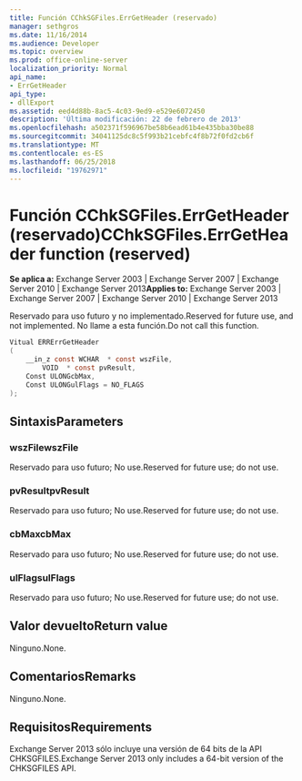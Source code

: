 ```yaml
---
title: Función CChkSGFiles.ErrGetHeader (reservado)
manager: sethgros
ms.date: 11/16/2014
ms.audience: Developer
ms.topic: overview
ms.prod: office-online-server
localization_priority: Normal
api_name:
- ErrGetHeader
api_type:
- dllExport
ms.assetid: eed4d88b-8ac5-4c03-9ed9-e529e6072450
description: 'Última modificación: 22 de febrero de 2013'
ms.openlocfilehash: a502371f596967be58b6ead61b4e435bba30be88
ms.sourcegitcommit: 34041125dc8c5f993b21cebfc4f8b72f0fd2cb6f
ms.translationtype: MT
ms.contentlocale: es-ES
ms.lasthandoff: 06/25/2018
ms.locfileid: "19762971"
---
```

# <a name="cchksgfileserrgetheader-function-reserved"></a><span data-ttu-id="e522e-103">Función CChkSGFiles.ErrGetHeader (reservado)</span><span class="sxs-lookup"><span data-stu-id="e522e-103">CChkSGFiles.ErrGetHeader function (reserved)</span></span>

<span data-ttu-id="e522e-104">**Se aplica a:** Exchange Server 2003 | Exchange Server 2007 | Exchange Server 2010 | Exchange Server 2013</span><span class="sxs-lookup"><span data-stu-id="e522e-104">**Applies to:** Exchange Server 2003 | Exchange Server 2007 | Exchange Server 2010 | Exchange Server 2013</span></span>
  
<span data-ttu-id="e522e-105">Reservado para uso futuro y no implementado.</span><span class="sxs-lookup"><span data-stu-id="e522e-105">Reserved for future use, and not implemented.</span></span> <span data-ttu-id="e522e-106">No llame a esta función.</span><span class="sxs-lookup"><span data-stu-id="e522e-106">Do not call this function.</span></span> 
  
```cs
Vitual ERRErrGetHeader  
(
    __in_z const WCHAR  * const wszFile,
        VOID  * const pvResult,
    Const ULONGcbMax,
    Const ULONGulFlags = NO_FLAGS
);

```

## <a name="parameters"></a><span data-ttu-id="e522e-107">Sintaxis</span><span class="sxs-lookup"><span data-stu-id="e522e-107">Parameters</span></span>

### <a name="wszfile"></a><span data-ttu-id="e522e-108">wszFile</span><span class="sxs-lookup"><span data-stu-id="e522e-108">wszFile</span></span>
  
<span data-ttu-id="e522e-109">Reservado para uso futuro; No use.</span><span class="sxs-lookup"><span data-stu-id="e522e-109">Reserved for future use; do not use.</span></span>
    
### <a name="pvresult"></a><span data-ttu-id="e522e-110">pvResult</span><span class="sxs-lookup"><span data-stu-id="e522e-110">pvResult</span></span>
  
<span data-ttu-id="e522e-111">Reservado para uso futuro; No use.</span><span class="sxs-lookup"><span data-stu-id="e522e-111">Reserved for future use; do not use.</span></span>
    
### <a name="cbmax"></a><span data-ttu-id="e522e-112">cbMax</span><span class="sxs-lookup"><span data-stu-id="e522e-112">cbMax</span></span>
  
<span data-ttu-id="e522e-113">Reservado para uso futuro; No use.</span><span class="sxs-lookup"><span data-stu-id="e522e-113">Reserved for future use; do not use.</span></span>
    
### <a name="ulflags"></a><span data-ttu-id="e522e-114">ulFlags</span><span class="sxs-lookup"><span data-stu-id="e522e-114">ulFlags</span></span>
  
<span data-ttu-id="e522e-115">Reservado para uso futuro; No use.</span><span class="sxs-lookup"><span data-stu-id="e522e-115">Reserved for future use; do not use.</span></span>
    
## <a name="return-value"></a><span data-ttu-id="e522e-116">Valor devuelto</span><span class="sxs-lookup"><span data-stu-id="e522e-116">Return value</span></span>

<span data-ttu-id="e522e-117">Ninguno.</span><span class="sxs-lookup"><span data-stu-id="e522e-117">None.</span></span>
  
## <a name="remarks"></a><span data-ttu-id="e522e-118">Comentarios</span><span class="sxs-lookup"><span data-stu-id="e522e-118">Remarks</span></span>

<span data-ttu-id="e522e-119">Ninguno.</span><span class="sxs-lookup"><span data-stu-id="e522e-119">None.</span></span>
  
## <a name="requirements"></a><span data-ttu-id="e522e-120">Requisitos</span><span class="sxs-lookup"><span data-stu-id="e522e-120">Requirements</span></span>

<span data-ttu-id="e522e-121">Exchange Server 2013 sólo incluye una versión de 64 bits de la API CHKSGFILES.</span><span class="sxs-lookup"><span data-stu-id="e522e-121">Exchange Server 2013 only includes a 64-bit version of the CHKSGFILES API.</span></span>
  

